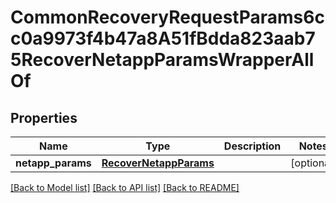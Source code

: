 # CommonRecoveryRequestParams6cc0a9973f4b47a8A51fBdda823aab75RecoverNetappParamsWrapperAllOf


## Properties
Name | Type | Description | Notes
------------ | ------------- | ------------- | -------------
**netapp_params** | [**RecoverNetappParams**](RecoverNetappParams.md) |  | [optional] 

[[Back to Model list]](../README.md#documentation-for-models) [[Back to API list]](../README.md#documentation-for-api-endpoints) [[Back to README]](../README.md)


